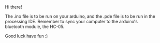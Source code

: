 Hi there! 

The .ino file is to be run on your arduino, and the .pde file is to be run in the processing IDE. 
Remember to sync your computer to the arduino's bluetooth module, the HC-05. 

Good luck have fun :)
